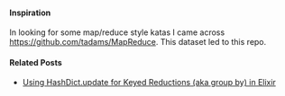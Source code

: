 #### Inspiration
In looking for some map/reduce style katas I came across https://github.com/tadams/MapReduce.  This dataset led to this repo.

#### Related Posts
* [Using HashDict.update for Keyed Reductions (aka group by) in Elixir](http://cromwellhaus.com/2013/07/using-hashdict-update-for-keyed-reductions-aka-group-by-in-elixir/)


